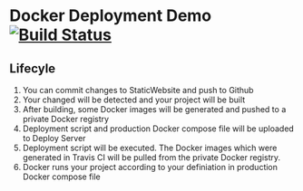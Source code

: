 # Docker Deployment Demo [![Build Status](https://www.travis-ci.com/KoushuuKyasha/DockerDeploymentDemo.svg?branch=master)](https://www.travis-ci.com/KoushuuKyasha/DockerDeploymentDemo)

## Lifecyle
1. You can commit changes to StaticWebsite and push to Github
2. Your changed will be detected and your project will be built
3. After building, some Docker images will be generated and pushed to a private Docker registry
4. Deployment script and production Docker compose file will be uploaded to Deploy Server
5. Deployment script will be executed. The Docker images which were generated in Travis CI will be pulled from the private Docker registry.
6. Docker runs your project according to your definiation in production Docker compose file